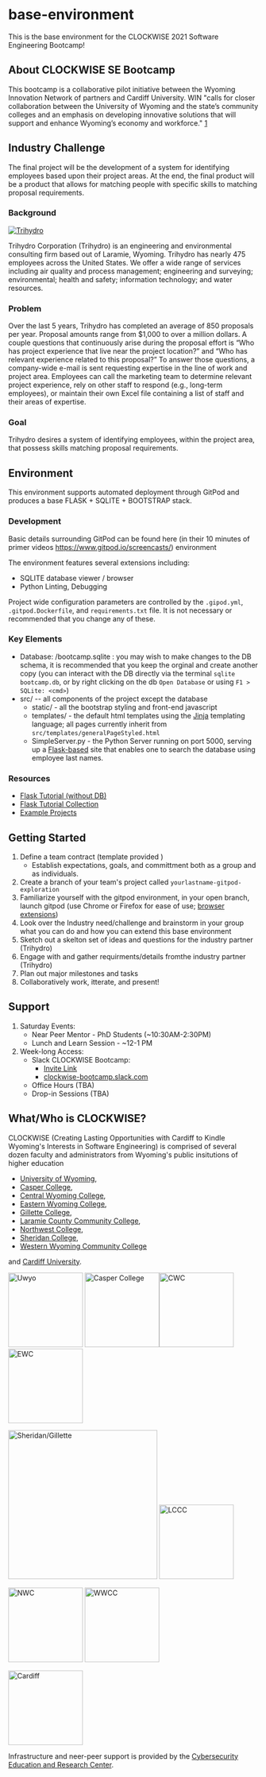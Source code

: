 # base-environment

This is the base environment for the CLOCKWISE 2021 Software Engineering Bootcamp!

## About CLOCKWISE SE Bootcamp

This bootcamp is a collaborative pilot initiative between the Wyoming Innovation Network of partners and Cardiff University. WIN "calls for closer collaboration between the University of Wyoming and the state’s community colleges and an emphasis on developing innovative solutions that will support and enhance Wyoming’s economy and workforce." [1](https://governor.wyo.gov/media/news-releases/2021-news-releases/governor-unveils-higher-education-initiative-with-new-approach) 


## Industry Challenge

The final project will be the development of a system for identifying employees based upon their project areas. At the end, the final product will be a product that allows for matching people with specific skills to matching proposal requirements.

### Background
[![Trihydro](https://www.trihydro.com/images/default-source/layout-images/logo.png)](https://www.trihydro.com)

Trihydro Corporation (Trihydro) is an engineering and environmental consulting firm based out of Laramie, Wyoming. Trihydro has nearly 475 employees across the United States. We offer a wide range of services including air quality and process management; engineering and surveying; environmental; health and safety; information technology; and water resources.

### Problem
Over the last 5 years, Trihydro has completed an average of 850 proposals per year. Proposal amounts range from $1,000 to over a million dollars. A couple questions that continuously arise during the proposal effort is “Who has project experience that live near the project location?” and “Who has relevant experience related to this proposal?” To answer those questions, a company-wide e-mail is sent requesting expertise in the line of work and project area. Employees can call the marketing team to determine relevant project experience, rely on other staff to respond (e.g., long-term employees), or maintain their own Excel file containing a list of staff and their areas of expertise.

### Goal

Trihydro desires a system of identifying employees, within the project area, that possess skills matching proposal requirements.

## Environment
This environment supports automated deployment through GitPod and produces a base FLASK + SQLITE + BOOTSTRAP stack.

### Development 

Basic details surrounding GitPod can be found here (in their 10 minutes of primer videos https://www.gitpod.io/screencasts/) environment 

The environment features several extensions including:
   * SQLITE database viewer / browser
   * Python Linting, Debugging

Project wide configuration parameters are controlled by the `.gipod.yml`, `.gitpod.Dockerfile`, and `requirements.txt` file. It is not necessary or recommended that you change any of these.

### Key Elements

  * Database: /bootcamp.sqlite : you may wish to make changes to the DB schema, it is recommended that you keep the orginal and create another copy (you can interact with the DB directly via the terminal `sqlite bootcamp.db`, or by right clicking on the db `Open Database` or using `F1 > SQLite: <cmd>`)
  * src/  -- all components of the project except the database
    * static/  - all the bootstrap styling and front-end javascript
    * templates/ - the default html templates using the [Jinja](https://jinja.palletsprojects.com/en/2.11.x/) templating language; all pages currently inherit from `src/templates/generalPageStyled.html`
    * SimpleServer.py - the Python Server running on port 5000, serving up a [Flask-based](https://flask.palletsprojects.com/en/1.1.x/) site that enables one to search the database using employee last names.




### Resources

 * [Flask Tutorial (without DB)](https://flask.palletsprojects.com/en/1.1.x/tutorial/)
 * [Flask Tutorial Collection](https://realpython.com/tutorials/flask/)
 * [Example Projects](https://www.fullstackpython.com/flask.html)



## Getting Started

1. Define a team contract (template provided ) 
   * Establish expectations, goals, and committment both as a group and as individuals.
1. Create a branch of your team's project called `yourlastname-gitpod-exploration`
1. Familiarize yourself with the gitpod environment, in your open branch, launch gitpod (use Chrome or Firefox for ease of use; [browser extensions](https://www.gitpod.io/docs/browser-extension/))
1. Look over the Industry need/challenge and brainstorm in your group what you can do and how you can extend this base environment
1. Sketch out a skelton set of ideas and questions for the industry partner (Trihydro) 
1. Engage with and gather requirments/details fromthe industry partner (Trihydro) 
1. Plan out major milestones and tasks
1. Collaboratively work, itterate, and present!

## Support
1. Saturday Events:
   * Near Peer Mentor - PhD Students (~10:30AM-2:30PM)
   * Lunch and Learn Session - ~12-1 PM 
1. Week-long Access:
   * Slack CLOCKWISE Bootcamp:
      * [Invite Link](https://join.slack.com/t/clockwise-bootcamp/shared_invite/zt-nu2mzbza-uvGPV1pXr0lHbJskgr_Y~Q)
      * [clockwise-bootcamp.slack.com](clockwise-bootcamp.slack.com) 
    * Office Hours (TBA)
    * Drop-in Sessions (TBA)

 
 ## What/Who is CLOCKWISE?

 CLOCKWISE (Creating Lasting Opportunities with Cardiff to Kindle Wyoming's Interests in Software Engineering) is comprised of several dozen faculty and administrators from Wyoming's public insitutions of higher education
   * [University of Wyoming](www.uwyo.edu), 
   * [Casper College](http://www.caspercollege.edu/), 
   * [Central Wyoming College](http://cwc.edu/), 
   * [Eastern Wyoming College](https://ewc.wy.edu/), 
   * [Gillette College](http://www.sheridan.edu/about/gillette),  
   * [Laramie County Community College](http://www.lccc.wy.edu/), 
   * [Northwest College](http://www.nwc.edu/), 
   * [Sheridan College](http://www.sheridan.edu/), 
   * [Western Wyoming Community College](http://www.westernwyoming.edu/) 

and [Cardiff University](https://www.cardiff.ac.uk/).

[<img src="https://upload.wikimedia.org/wikipedia/commons/1/18/University_of_Wyoming_logo.svg" alt="Uwyo" title="Uwyo" width="150" />](http://www.uwyo.edu) [<img src="https://upload.wikimedia.org/wikipedia/commons/e/ee/Casper_College_wordmark.svg" alt="Casper College" title="Casper College" width="150" />](http://www.caspercollege.edu)[<img src="https://www.cwc.edu/media/marketing-files/cwcedu/style-assets/icons/cwc-logo-blue@2x.png" alt="CWC" title="CWC" width="150" />](http://www.cwc.edu)[<img src="https://uqwf03nohzf4b5l9s1r9ke214de-wpengine.netdna-ssl.com/wp-content/uploads/2020/10/EWC_LogoBlackB.png" alt="EWC" title="EWC" width="150" />](http://https://ewc.wy.edu/)

[<img src="https://www.sheridan.edu/wp-content/uploads/2015/12/SC-NWCCD-GC_large.png" alt="Sheridan/Gillette" title="Sheridan/Gillette" width="300"/>](https://www.sheridan.edu) [<img src="https://upload.wikimedia.org/wikipedia/en/3/3c/Laramie_County_CC_logo.jpg" alt="LCCC" title="LCCC" width="150"/>](http://www.lccc.wy.edu)

[<img src="http://www.uwyo.edu/acadaffairs/degree-plans/_files/images/comm-colleges/nwc_logo_605x206.gif" alt="NWC" title="NWC" width="150" />](http://www.nwc.org) [<img src="https://www.mtsacc.org/colleges/uploads/2017/10/Western-Wyoming-Community-College-300x142.jpg" alt="WWCC" title="WWCC" width="150"/>](http://www.westernwyoming.edu/)

[<img src="https://upload.wikimedia.org/wikipedia/commons/3/35/Cardiff-university-vector-logo.svg" alt="Cardiff" title="Cardiff" width="150"/>](https://www.cardiff.ac.uk/)


Infrastructure and neer-peer support is provided by the [Cybersecurity Education and Research Center](http://www.uwyo.edu/CEDAR).
